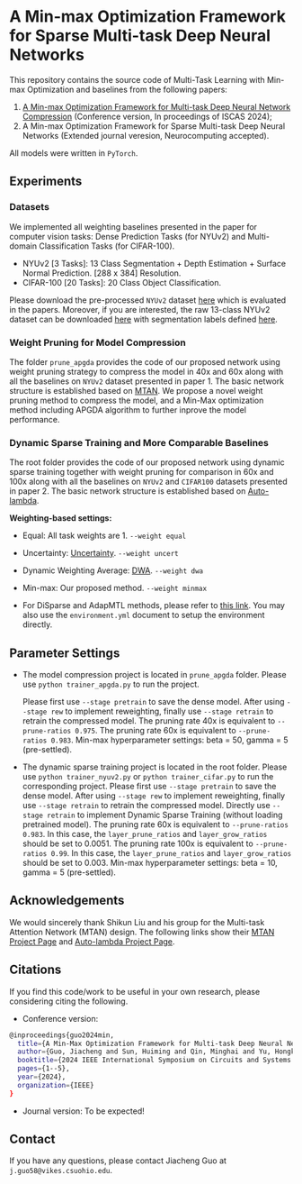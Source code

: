 # A Min-max Optimization Framework for Sparse Multi-task Deep Neural Networks
This repository contains the source code of Multi-Task Learning with Min-max Optimization and baselines from the following papers:
1) [A Min-max Optimization Framework for Multi-task Deep Neural Network Compression](https://ieeexplore.ieee.org/stamp/stamp.jsp?tp=&arnumber=10557958) (Conference version, In proceedings of ISCAS 2024);
2) A Min-max Optimization Framework for Sparse Multi-task Deep Neural Networks (Extended journal veresion, Neurocomputing accepted).

All models were written in `PyTorch`. 

## Experiments
### Datasets
We implemented all weighting baselines presented in the paper for computer vision tasks: Dense Prediction Tasks (for NYUv2) and Multi-domain Classification Tasks (for CIFAR-100).

- NYUv2 [3 Tasks]: 13 Class Segmentation + Depth Estimation + Surface Normal Prediction. [288 x 384] Resolution.
- CIFAR-100 [20 Tasks]: 20 Class Object Classification.

Please download the pre-processed `NYUv2` dataset [here](https://www.dropbox.com/scl/fo/p7n54hqfpfyc6fe6n62qk/AKVb28ZmgDiGdRMNkX5WJvo?rlkey=hcf31bdrezqjih36oi8usjait&e=1&dl=0) which is evaluated in the papers. Moreover, if you are interested, the raw 13-class NYUv2 dataset can be downloaded [here](https://github.com/ankurhanda/nyuv2-meta-data) with segmentation labels defined [here](https://github.com/ankurhanda/SceneNetv1.0/). 
### Weight Pruning for Model Compression
The folder `prune_apgda` provides the code of our proposed network using weight pruning strategy to compress the model in 40x and 60x along with all the baselines on `NYUv2` dataset presented in paper 1. The basic network structure is established based on [MTAN](https://github.com/lorenmt/mtan). 
We propose a novel weight pruning method to compress the model, and a Min-Max optimization method including APGDA algorithm to further inprove the model performance.

### Dynamic Sparse Training and More Comparable Baselines
The root folder provides the code of our proposed network using dynamic sparse training together with weight pruning for comparison in 60x and 100x along with all the baselines on `NYUv2` and `CIFAR100` datasets presented in paper 2. The basic network structure is established based on [Auto-lambda](https://github.com/lorenmt/auto-lambda).

**Weighting-based settings:**
- Equal: All task weights are 1. `--weight equal`
- Uncertainty: [Uncertainty](https://openaccess.thecvf.com/content_cvpr_2018/papers/Kendall_Multi-Task_Learning_Using_CVPR_2018_paper.pdf). `--weight uncert`
- Dynamic Weighting Average: [DWA](https://openaccess.thecvf.com/content_CVPR_2019/papers/Liu_End-To-End_Multi-Task_Learning_With_Attention_CVPR_2019_paper.pdf). `--weight dwa`
- Min-max: Our proposed method. `--weight minmax`
  
- For DiSparse and AdapMTL methods, please refer to [this link](https://github.com/MitchellX/AdapMTL). You may also use the `environment.yml` document to setup the environment directly.

## Parameter Settings

- The model compression project is located in `prune_apgda` folder. Please use `python trainer_apgda.py` to run the project.

  Please first use `--stage pretrain` to save the dense model. After using `--stage rew` to implement reweighting, finally use `--stage retrain` to retrain the compressed model.
  The pruning rate 40x is equivalent to `--prune-ratios 0.975`. The pruning rate 60x is equivalent to `--prune-ratios 0.983`.
  Min-max hyperparameter settings: beta = 50, gamma = 5 (pre-settled).

- The dynamic sparse training project is located in the root folder. Please use `python trainer_nyuv2.py` or `python trainer_cifar.py` to run the corresponding project.
  Please first use `--stage pretrain` to save the dense model. After using `--stage rew` to implement reweighting, finally use `--stage retrain` to retrain the compressed model.
  Directly use `--stage retrain` to implement Dynamic Sparse Training (without loading pretrained model).
  The pruning rate 60x is equivalent to `--prune-ratios 0.983`. In this case, the `layer_prune_ratios` and `layer_grow_ratios` should be set to 0.0051.
  The pruning rate 100x is equivalent to `--prune-ratios 0.99`. In this case, the `layer_prune_ratios` and `layer_grow_ratios` should be set to 0.003.
  Min-max hyperparameter settings: beta = 10, gamma = 5 (pre-settled).

## Acknowledgements
We would sincerely thank Shikun Liu and his group for the Multi-task Attention Network (MTAN) design. The following links show their [MTAN Project Page](https://github.com/lorenmt/mtan) and [Auto-lambda Project Page](https://github.com/lorenmt/auto-lambda).

## Citations
If you find this code/work to be useful in your own research, please considering citing the following.
- Conference version:
```bash
@inproceedings{guo2024min,
  title={A Min-Max Optimization Framework for Multi-task Deep Neural Network Compression},
  author={Guo, Jiacheng and Sun, Huiming and Qin, Minghai and Yu, Hongkai and Zhang, Tianyun},
  booktitle={2024 IEEE International Symposium on Circuits and Systems (ISCAS)},
  pages={1--5},
  year={2024},
  organization={IEEE}
}
```
- Journal version: To be expected!

## Contact
If you have any questions, please contact Jiacheng Guo at `j.guo58@vikes.csuohio.edu`.
